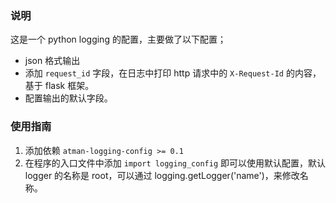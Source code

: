 ### 说明

这是一个 python logging 的配置，主要做了以下配置；

- json 格式输出
- 添加 `request_id` 字段，在日志中打印 http 请求中的 `X-Request-Id` 的内容，基于 flask 框架。
- 配置输出的默认字段。

### 使用指南

1. 添加依赖 `atman-logging-config >= 0.1`
2. 在程序的入口文件中添加 `import logging_config` 即可以使用默认配置，默认 logger 的名称是 root，可以通过 logging.getLogger('name')，来修改名称。